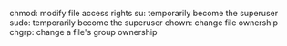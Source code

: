 chmod: modify file access rights
su: temporarily become the superuser
sudo: temporarily become the superuser
chown: change file ownership
chgrp: change a file's group ownership
